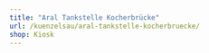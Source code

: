 ```yaml
---
title: "Aral Tankstelle Kocherbrücke"
url: /kuenzelsau/aral-tankstelle-kocherbruecke/
shop: Kiosk
---
```

